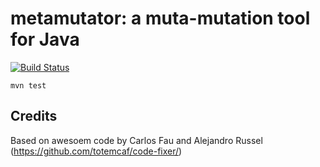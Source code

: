 metamutator: a muta-mutation tool for Java
===========

[![Build Status](https://travis-ci.org/SpoonLabs/metamutator.svg?branch=master)](https://travis-ci.org/SpoonLabs/metamutator)

```
mvn test
```

Credits
-------

Based on awesoem code by Carlos Fau and Alejandro Russel (<https://github.com/totemcaf/code-fixer/>)